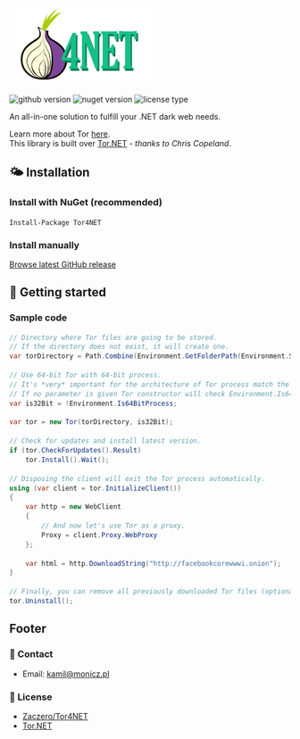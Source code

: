 # ![Zaczero/Tor4NET logo](https://github.com/Zaczero/Tor4NET/blob/master/icons/Tor4NET_small.png)

![github version](https://img.shields.io/github/release/Zaczero/Tor4NET.svg)
![nuget version](https://img.shields.io/nuget/v/Tor4NET.svg)
![license type](https://img.shields.io/github/license/Zaczero/Tor4NET.svg)

An all-in-one solution to fulfill your .NET dark web needs.

Learn more about Tor [here](https://www.torproject.org/).  
This library is built over [Tor.NET](https://www.codeproject.com/Articles/1072864/%2fArticles%2f1072864%2fTor-NET-A-managed-Tor-network-library) *- thanks to Chris Copeland*.

## 🌤️ Installation

### Install with NuGet (recommended)

`Install-Package Tor4NET`

### Install manually

[Browse latest GitHub release](https://github.com/Zaczero/Tor4NET/releases/latest)

## 🏁 Getting started

### Sample code

```cs
// Directory where Tor files are going to be stored.
// If the directory does not exist, it will create one.
var torDirectory = Path.Combine(Environment.GetFolderPath(Environment.SpecialFolder.MyDocuments), "Tor4NET");

// Use 64-bit Tor with 64-bit process.
// It's *very* important for the architecture of Tor process match the one used by your app.
// If no parameter is given Tor constructor will check Environment.Is64BitProcess property (the same one as below).
var is32Bit = !Environment.Is64BitProcess;

var tor = new Tor(torDirectory, is32Bit);

// Check for updates and install latest version.
if (tor.CheckForUpdates().Result)
    tor.Install().Wait();

// Disposing the client will exit the Tor process automatically.
using (var client = tor.InitializeClient())
{
    var http = new WebClient
    {
        // And now let's use Tor as a proxy.
        Proxy = client.Proxy.WebProxy
    };

    var html = http.DownloadString("http://facebookcorewwwi.onion");
}

// Finally, you can remove all previously downloaded Tor files (optional).
tor.Uninstall();
```

## Footer

### 📧 Contact

* Email: [kamil@monicz.pl](mailto:kamil@monicz.pl)

### 📃 License

* [Zaczero/Tor4NET](https://github.com/Zaczero/Tor4NET/blob/master/LICENSE)
* [Tor.NET](https://www.codeproject.com/info/cpol10.aspx)